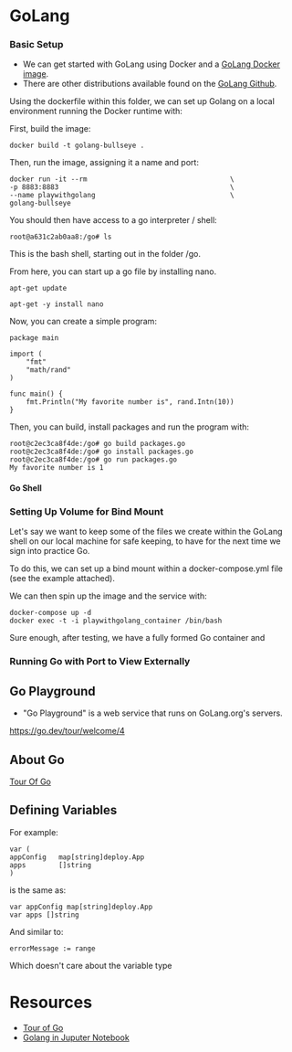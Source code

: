 # GoLang

### Basic Setup

* We can get started with GoLang using Docker and a [GoLang Docker image](https://hub.docker.com/_/golang).
* There are other distributions available found on the [GoLang Github](https://github.com/docker-library/golang/tree/dbdde931579e4a3d446b17167c67f573658d6989/1.17).

Using the dockerfile within this folder, we can set up Golang on a local environment running the Docker runtime with:

First, build the image:

```
docker build -t golang-bullseye .
```
Then, run the image, assigning it a name and port:
```
docker run -it --rm                                   \
-p 8883:8883                                          \
--name playwithgolang                                 \
golang-bullseye
```
You should then have access to a go interpreter / shell:

```
root@a631c2ab0aa8:/go# ls
```

This is the bash shell, starting out in the folder /go.

From here, you can start up a go file by installing nano.

```
apt-get update

apt-get -y install nano
```
Now, you can create a simple program:

```
package main

import (
	"fmt"
	"math/rand"
)

func main() {
	fmt.Println("My favorite number is", rand.Intn(10))
}
```
Then, you can build, install packages and run the program with:

```
root@c2ec3ca8f4de:/go# go build packages.go
root@c2ec3ca8f4de:/go# go install packages.go
root@c2ec3ca8f4de:/go# go run packages.go
My favorite number is 1
```

#### Go Shell


### Setting Up Volume for Bind Mount

Let's say we want to keep some of the files we create within the GoLang shell on our local machine for safe keeping, to have for the next time we sign into practice Go.

To do this, we can set up a bind mount within a docker-compose.yml file (see the example attached).

We can then spin up the image and the service with:

```
docker-compose up -d
docker exec -t -i playwithgolang_container /bin/bash
```
Sure enough, after testing, we have a fully formed Go container and 

### Running Go with Port to View Externally

## Go Playground

* "Go Playground" is a web service that runs on GoLang.org's servers.

https://go.dev/tour/welcome/4
## About Go

[Tour Of Go](/about-go/tourofgo.md)

## Defining Variables

For example:
```
var (
appConfig   map[string]deploy.App
apps        []string
)
```
is the same as:

```
var appConfig map[string]deploy.App
var apps []string
```
And similar to:

```
errorMessage := range
```
Which doesn't care about the variable type



# Resources

* [Tour of Go](https://go.dev/tour/welcome/1)
* [Golang in Juputer Notebook](https://levelup.gitconnected.com/running-golang-on-jupyter-notebook-f7f9fba37812)